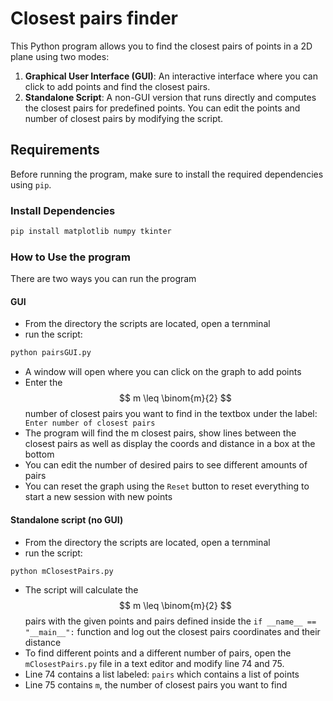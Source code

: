 # Closest pairs finder

This Python program allows you to find the closest pairs of points in a 2D plane using two modes:
1. **Graphical User Interface (GUI)**: An interactive interface where you can click to add points and find the closest pairs.
2. **Standalone Script**: A non-GUI version that runs directly and computes the closest pairs for predefined points. You can edit the points and number of closest pairs by modifying the script.

## Requirements

Before running the program, make sure to install the required dependencies using `pip`.

### Install Dependencies

```bash
pip install matplotlib numpy tkinter
```

### How to Use the program

There are two ways you can run the program

#### GUI
* From the directory the scripts are located, open a ternminal
* run the script:
```bash
python pairsGUI.py
```
* A window will open where you can click on the graph to add points
* Enter the $$ m \leq \binom{m}{2} $$ number of closest pairs you want to find in the textbox under the  label: `Enter number of closest pairs`
* The program will find the m closest pairs, show lines between the closest pairs as well as display the coords and distance in a box at the bottom
* You can edit the number of desired pairs to see different amounts of pairs
* You can reset the graph using the `Reset` button to reset everything to start a new session with new points

#### Standalone script (no GUI)
* From the directory the scripts are located, open a ternminal
* run the script:
```bash
python mClosestPairs.py
```
* The script will calculate the $$ m \leq \binom{m}{2} $$ pairs with the given points and pairs defined inside the `if __name__ == "__main__":` function and log out the closest pairs coordinates and their distance
* To find different points and a different number of pairs, open the `mClosestPairs.py` file in a text editor and modify line 74 and 75.
* Line 74 contains a list labeled: `pairs` which contains a list of points
* Line 75 contains `m`, the number of closest pairs you want to find